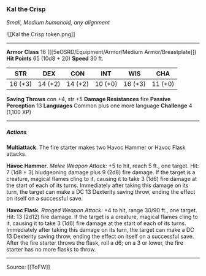 ### Kal the Crisp
_Small, Medium humanoid, any alignment_

![[Kal the Crisp token.png]]


---

**Armor Class** 16 ([[5eOSRD/Equipment/Armor/Medium Armor/Breastplate]])
**Hit Points** 65 (10d8 + 20)
**Speed** 30 ft.

| STR     | DEX     | CON     | INT     | WIS     | CHA     |
|---------|---------|---------|---------|---------|---------|
| 16 (+3) | 14 (+2) | 14 (+2) | 10 (+0) | 16 (+3) | 11 (+0) |

**Saving Throws** con +4, str +5
**Damage Resistances** fire
**Passive Perception** 13
**Languages** Common plus one more language
**Challenge** 4 (1,100 XP)

---

##### Actions
**Multiattack**. The fire starter makes two Havoc Hammer or Havoc Flask attacks.

**Havoc Hammer**. _Melee Weapon Attack:_ +5 to hit, reach 5 ft., one target. Hit: 7 (1d8 + 3) bludgeoning damage plus 9 (2d8) fire damage. If the target is a creature, magical flames cling to it, causing it to take 3 (1d6) fire damage at the start of each of its turns. Immediately after taking this damage on its turn, the target can make a DC 13 Dexterity saving throw, ending the effect on itself on a successful save.

**Havoc Flask**. _Ranged Weapon Attack:_ +4 to hit, range 30/90 ft., one target. Hit: 13 (2d12) fire damage. If the target is a creature, magical flames cling to it, causing it to take 3 (1d6) fire damage at the start of each of its turns. Immediately after taking this damage on its turn, the target can make a DC 13 Dexterity saving throw, ending the effect on itself on a successful save. After the fire starter throws the flask, roll a d6; on a 3 or lower, the fire starter has no more flasks to throw.


---

Source: [[ToFW]]